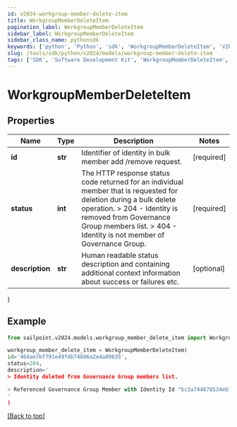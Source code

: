 ```yaml
---
id: v2024-workgroup-member-delete-item
title: WorkgroupMemberDeleteItem
pagination_label: WorkgroupMemberDeleteItem
sidebar_label: WorkgroupMemberDeleteItem
sidebar_class_name: pythonsdk
keywords: ['python', 'Python', 'sdk', 'WorkgroupMemberDeleteItem', 'V2024WorkgroupMemberDeleteItem'] 
slug: /tools/sdk/python/v2024/models/workgroup-member-delete-item
tags: ['SDK', 'Software Development Kit', 'WorkgroupMemberDeleteItem', 'V2024WorkgroupMemberDeleteItem']
---
```


# WorkgroupMemberDeleteItem


## Properties

Name | Type | Description | Notes
------------ | ------------- | ------------- | -------------
**id** | **str** | Identifier of identity in bulk member add /remove request. | [required]
**status** | **int** | The HTTP response status code returned for an individual  member that is requested for deletion during a bulk delete operation.  > 204   - Identity is removed from Governance Group members list.  > 404   - Identity is not member of Governance Group.  | [required]
**description** | **str** | Human readable status description and containing additional context information about success or failures etc.  | [optional] 
}

## Example

```python
from sailpoint.v2024.models.workgroup_member_delete_item import WorkgroupMemberDeleteItem

workgroup_member_delete_item = WorkgroupMemberDeleteItem(
id='464ae7bf791e49fdb74606a2e4a89635',
status=204,
description='
> Identity deleted from Governance Group members list.

> Referenced Governance Group Member with Identity Id "bc3a744678534eb78a8002ee2085df64" was not found.
'
)

```
[[Back to top]](#) 

